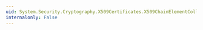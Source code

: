 ```yaml
---
uid: System.Security.Cryptography.X509Certificates.X509ChainElementCollection.System#Collections#ICollection#CopyTo(System.Array,System.Int32)
internalonly: False
---
```

